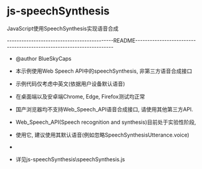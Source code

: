 # js-speechSynthesis
JavaScript使用SpeechSynthesis实现语音合成

--------------------------------------------README---------------------------------------------------------------------
* @author BlueSkyCaps

* 本示例使用Web Speech API中的speechSynthesis, 非第三方语音合成接口
* 示例代码仅考虑中英文(依据用户设备默认语音)
* 在桌面端以及安卓端Chrome, Edge, Firefox测试均正常
* 国产浏览器均不支持Web_Speech_API语音合成接口, 请使用其他第三方API.

* Web_Speech_API(Speech recognition and synthesis)目前处于实验性阶段,
* 使用它, 建议使用其默认语音(例如忽略SpeechSynthesisUtterance.voice)
*
* 详见js-speechSynthesis\speechSynthesis.js
